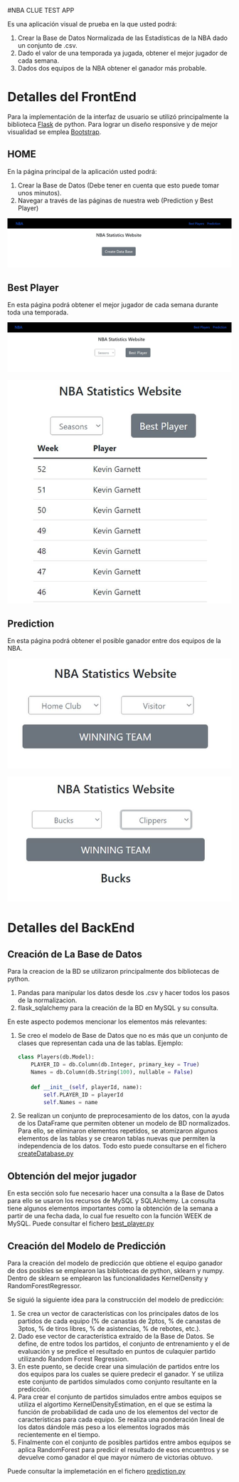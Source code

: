 #NBA CLUE TEST APP

Es una aplicación visual de prueba en la que usted podrá:
1. Crear la Base de Datos Normalizada de las Estadísticas de la NBA dado un conjunto de .csv.
2. Dado el valor de una temporada ya jugada, obtener el mejor jugador de cada semana.
3. Dados dos equipos de la NBA obtener el ganador más probable. 

# Detalles del FrontEnd

Para la implementación de la interfaz de usuario se utilizó principalmente la biblioteca [Flask](https://pypi.org/project/Flask/) de python. Para lograr un diseño responsive y de mejor visualidad se emplea [Bootstrap](https://getbootstrap.com/).

## HOME

En la página principal de la aplicación usted podrá:

1. Crear la Base de Datos (Debe tener en cuenta que esto puede tomar unos minutos).
2. Navegar a través de las páginas de nuestra web (Prediction y Best Player)

![HOME](image/HOME.JPG)

## Best Player

En esta página podrá obtener el mejor jugador de cada semana durante toda una temporada.

![Best Player View](image/BestPlayer1.JPG)

![Best Player Result](image/BestPlayer2.JPG)

## Prediction

En esta página podrá obtener el posible ganador entre dos equipos de la NBA.

![Prediction View](image/Prediction1.JPG)

![Prediction Result](image/Prediction2.JPG)

# Detalles del BackEnd

## Creación de La Base de Datos

Para la creacion de la BD se utilizaron principalmente dos bibliotecas de python. 
1. Pandas para manipular los datos desde los .csv y hacer todos los pasos de la normalizacion. 
2. flask_sqlalchemy para la creación de la BD en MySQL y su consulta. 

En este aspecto podemos mencionar los elementos más relevantes:

1. Se creo el modelo de Base de Datos que no es más que un conjunto de clases que representan cada una de las tablas. Ejemplo:

    ```python
    class Players(db.Model):
        PLAYER_ID = db.Column(db.Integer, primary_key = True)
        Names = db.Column(db.String(100), nullable = False)
        
        def __init__(self, playerId, name):
            self.PLAYER_ID = playerId
            self.Names = name
    ```

2. Se realizan un conjunto de preprocesamiento de los datos, con la ayuda de los DataFrame que permiten obtener un modelo de BD normalizados. Para ello, se eliminaron elementos repetidos, se atomizaron algunos elementos de las tablas y se crearon tablas nuevas que permiten la independencia de los datos. Todo esto puede consultarse en el fichero [createDatabase.py](/utils/createDatabase.py)

## Obtención del mejor jugador

En esta sección solo fue necesario hacer una consulta a la Base de Datos para ello se usaron los recursos de MySQL y SQLAlchemy. La consulta tiene algunos elementos importantes como la obtención de la semana a partir de una fecha dada, lo cual fue resuelto con la función WEEK de MySQL. Puede consultar el fichero [best_player.py](/utils/best_player.py)


## Creación del Modelo de Predicción

Para la creación del modelo de predicción que obtiene el equipo ganador de dos posibles se emplearon las bibliotecas de python, sklearn y numpy. Dentro de sklearn se emplearon las funcionalidades KernelDensity y RandomForestRegressor. 

Se siguió la siguiente idea para la construcción del modelo de predicción: 

1. Se crea un vector de características con los principales datos de los partidos de cada equipo (% de canastas de 2ptos, % de canastas de 3ptos, % de tiros libres, % de asistencias, % de rebotes, etc.). 
2. Dado ese vector de característica extraído de la Base de Datos. Se define, de entre todos los partidos, el conjunto de entrenamiento y el de evaluación y se predice el resultado en puntos de culaquier partido utilizando Random Forest Regression. 
3. En este puento, se decide crear una simulación de partidos entre los dos equipos para los cuales se quiere predecir el ganador. Y se utiliza este conjunto de partidos simulados como conjunto resultante en la predicción. 
4. Para crear el conjunto de partidos simulados entre ambos equipos se utiliza el algortimo KernelDensityEstimation, en el que se estima la función de probabilidad de cada uno de los elementos del vector de características para cada equipo. Se realiza una ponderación lineal de los datos dándole más peso a los elementos logrados más recientemente en el tiempo. 
5. Finalmente con el conjunto de posibles partidos entre ambos equipos se aplica RandomForest para predicir el resultado de esos encuentros y se devuelve como ganador el que mayor número de victorias obtuvo.

Puede consultar la implemetación en el fichero [prediction.py](/utils/prediction.py)


